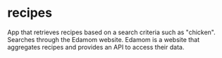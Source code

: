 # recipes
App that retrieves recipes based on a search criteria such as "chicken".
Searches through the Edamom website.
Edamom is a website that aggregates recipes and provides an API to access their data.
